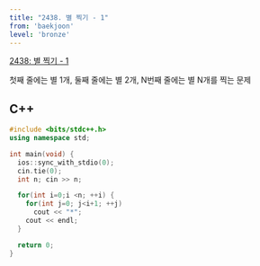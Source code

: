 ```yaml
---
title: "2438. 별 찍기 - 1"
from: 'baekjoon'
level: 'bronze'
---
```


[2438: 별 찍기 - 1](https://www.acmicpc.net/problem/2438)

첫째 줄에는 별 1개, 둘째 줄에는 별 2개, N번째 줄에는 별 N개를 찍는 문제

## C++ 
```cpp
#include <bits/stdc++.h> 
using namespace std;

int main(void) {
  ios::sync_with_stdio(0);
  cin.tie(0);
  int n; cin >> n;

  for(int i=0;i <n; ++i) {
    for(int j=0; j<i+1; ++j)
      cout << "*";
    cout << endl;
  }

  return 0;
}
```